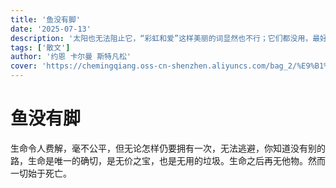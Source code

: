 ```yaml
---
title: '鱼没有脚'
date: '2025-07-13'
description: '太阳也无法阻止它，“彩虹和爱”这样美丽的词显然也不行；它们都没用，最好全被扔进垃圾桶——一切始于死亡。'
tags: ['散文']
author: '约恩 卡尔曼 斯特凡松'
cover: 'https://chemingqiang.oss-cn-shenzhen.aliyuncs.com/bag_2/%E9%B1%BC%E6%B2%A1%E6%9C%89%E8%84%9A.jpg'
---
```


# 鱼没有脚

生命令人费解，毫不公平，但无论怎样仍要拥有一次，无法逃避，你知道没有别的路，生命是唯一的确切，是无价之宝，也是无用的垃圾。生命之后再无他物。然而一切始于死亡。
